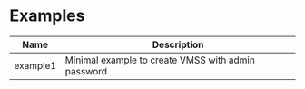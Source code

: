 # Examples

| Name            | Description
|-----------------|----------------------------------------------------------------|
| example1        | Minimal example to create VMSS with admin password             |
